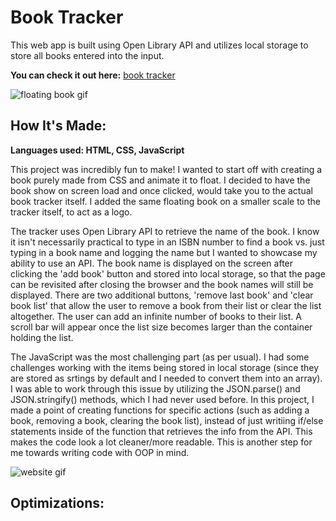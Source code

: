 # Book Tracker

This web app is built using Open Library API and utilizes local storage to store all books entered into the input.

**You can check it out here:** [book tracker](https://book-tracker-hwm.netlify.app/)

![floating book gif](https://media.giphy.com/media/K0Zoqww2foGp1M5vjD/giphy.gif)

## How It's Made:
**Languages used: HTML, CSS, JavaScript**

This project was incredibly fun to make! I wanted to start off with creating a book purely made from CSS and animate it to float. I decided to have the  
book show on screen load and once clicked, would take you to the actual book tracker itself. I added the same floating book on a smaller scale to the
tracker itself, to act as a logo.

The tracker uses Open Library API to retrieve the name of the book. I know it isn't necessarily practical to type in an ISBN number to find a book vs. just 
typing in a book name and logging the name but I wanted to showcase my ability to use an API. The book name is displayed on the screen after clicking the
'add book' button and stored into local storage, so that the page can be revisited after closing the browser and the book names will still be displayed. 
There are two additional buttons, 'remove last book' and 'clear book list' that allow the user to remove a book from their list or clear the list 
altogether. The user can add an infinite number of books to their list. A scroll bar will appear once the list size becomes larger than the container
holding the list.

The JavaScript was the most challenging part (as per usual). I had some challenges working with the items being stored in local storage (since they are 
stored as srtings by default and I needed to convert them into an array). I was able to work through this issue by utilizing the JSON.parse() and 
JSON.stringify() methods, which I had never used before. In this project, I made a point of creating functions for specific actions (such as adding a book,
removing a book, clearing the book list), instead of just writiing if/else statements inside of the function that retrieves the info from the API. This
makes the code look a lot cleaner/more readable. This is another step for me towards writing code with OOP in mind.

![website gif](https://media.giphy.com/media/rYGeEni4KG0TKWK1tz/giphy.gif)

## Optimizations:
